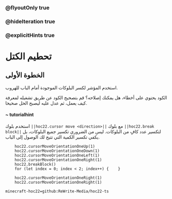 ### @flyoutOnly true
### @hideIteration true
### @explicitHints true


# تحطيم الكتل

## الخطوة الأولى
استخدم المؤشر لكسر البلوكات الموجودة أمام الباب للهروب.

الكود يحتوي على أخطاء، هل يمكنك إصلاحه؟ قم بتصحيح الكود عن طريق تشغيله لمعرفة كيف يعمل، ثم عدل عليه ليصبح الحل صحيحا.

#### ~ tutorialhint 
استخدم بلوك ``||hoc22.cursor move <direction>||`` مع بلوك ``||hoc22.break block||`` لتكسير عدد كافٍ من البلوكات. ليس من الضروري تكسير جميع البلوكات، بل يكفي تكسير الكمية التي تتيح لك الوصول إلى الباب.


```ghost
    hoc22.cursorMoveOrientationOneUp(1)
    hoc22.cursorMoveOrientationOneDown(1)
    hoc22.cursorMoveOrientationOneLeft(1)
    hoc22.cursorMoveOrientationOneRight(1)
    hoc22.breakBlock()
    for (let index = 0; index < 2; index++) {    }
```
```template  
    hoc22.cursorMoveOrientationOneRight(1)   
    hoc22.cursorMoveOrientationOneRight(1)     
```
```package
minecraft-hoc22=github:ReWrite-Media/hoc22-ts
```